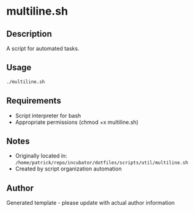 # multiline.sh

## Description
A script for automated tasks.

## Usage
```bash
./multiline.sh
```

## Requirements
- Script interpreter for bash
- Appropriate permissions (chmod +x multiline.sh)

## Notes
- Originally located in: `/home/patrick/repo/incubator/dotfiles/scripts/util/multiline.sh`
- Created by script organization automation

## Author
Generated template - please update with actual author information
